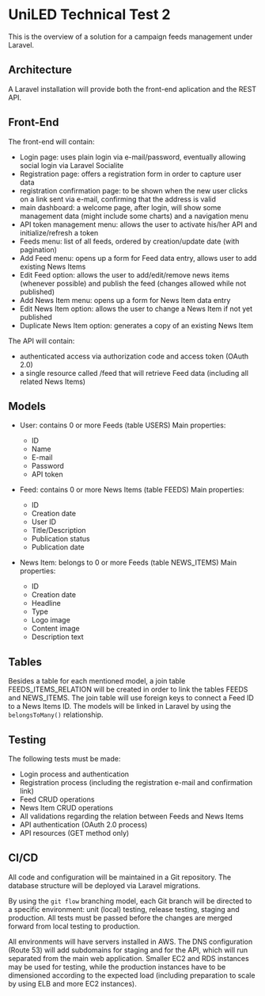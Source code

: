 # UniLED Technical Test 2

This is the overview of a solution for a campaign feeds management under Laravel.



## Architecture

A Laravel installation will provide both the front-end aplication and the REST API.



## Front-End

The front-end will contain:
- Login page: uses plain login via e-mail/password, eventually allowing social login via Laravel Socialite
- Registration page: offers a registration form in order to capture user data
- registration confirmation page: to be shown when the new user clicks on a link sent via e-mail, confirming that the address is valid
- main dashboard: a welcome page, after login, will show some management data (might include some charts) and a navigation menu
- API token management menu: allows the user to activate his/her API and initialize/refresh a token
- Feeds menu: list of all feeds, ordered by creation/update date (with pagination)
- Add Feed menu: opens up a form for Feed data entry, allows user to add existing News Items
- Edit Feed option: allows the user to add/edit/remove news items (whenever possible) and publish the feed (changes allowed while not published)
- Add News Item menu: opens up a form for News Item data entry
- Edit News Item option: allows the user to change a News Item if not yet published
- Duplicate News Item option: generates a copy of an existing News Item

The API will contain:
- authenticated access via authorization code and access token (OAuth 2.0)
- a single resource called /feed that will retrieve Feed data (including all related News Items)



## Models

- User: contains 0 or more Feeds (table USERS)
  Main properties:
  + ID
  + Name
  + E-mail
  + Password
  + API token

- Feed: contains 0 or more News Items (table FEEDS)
  Main properties:
  + ID
  + Creation date
  + User ID
  + Title/Description
  + Publication status
  + Publication date

- News Item: belongs to 0 or more Feeds (table NEWS_ITEMS)
  Main properties:
  + ID
  + Creation date
  + Headline
  + Type
  + Logo image
  + Content image
  + Description text



## Tables

Besides a table for each mentioned model, a join table FEEDS_ITEMS_RELATION will be created in order to link the tables FEEDS and NEWS_ITEMS. The join table will use foreign keys to connect a Feed ID to a News Items ID. The models will be linked in Laravel by using the `belongsToMany()` relationship.



## Testing

The following tests must be made:
- Login process and authentication
- Registration process (including the registration e-mail and confirmation link)
- Feed CRUD operations
- News Item CRUD operations
- All validations regarding the relation between Feeds and News Items
- API authentication (OAuth 2.0 process)
- API resources (GET method only)



## CI/CD

All code and configuration will be maintained in a Git repository. The database structure will be deployed via Laravel migrations.

By using the `git flow` branching model, each Git branch will be directed to a specific environment: unit (local) testing, release testing, staging and production. All tests must be passed before the changes are merged forward from local testing to production.

All environments will have servers installed in AWS. The DNS configuration (Route 53) will add subdomains for staging and for the API, which will run separated from the main web application. Smaller EC2 and RDS instances may be used for testing, while the production instances have to be dimensioned according to the expected load (including preparation to scale by using ELB and more EC2 instances).
